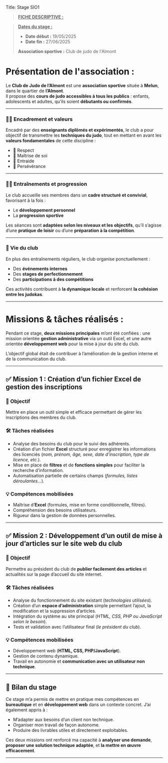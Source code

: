 Title: Stage SIO1

> **<u>FICHE DESCRIPTIVE :</u>**

> <u>**Dates du stage :**</u>
>
> - **Date début :** 19/05/2025
> - **Date fin :** 27/06/2025
>
> **Association sportive :** Club de judo de l'Almont



# Présentation de l'association  :

Le **Club de Judo de l’Almont** est une **association sportive** située à **Melun**, dans le quartier de **l’Almont**.  
Il propose des **cours de judo accessibles à tous les publics** : enfants, adolescents et adultes, qu’ils soient **débutants ou confirmés**.

---

### 👨‍🏫 Encadrement et valeurs

Encadré par des **enseignants diplômés et expérimentés**, le club a pour objectif de transmettre les **techniques du judo**, tout en mettant en avant les **valeurs fondamentales** de cette discipline :

- 🥋 Respect  
- 🧘 Maîtrise de soi  
- 🤝 Entraide  
- 💪 Persévérance

---

### 🤼‍♂️ Entraînements et progression

Le club accueille ses membres dans un **cadre structuré et convivial**, favorisant à la fois :

- Le **développement personnel**
- La **progression sportive**

Les séances sont **adaptées selon les niveaux et les objectifs**, qu’il s’agisse d’une **pratique de loisir** ou d’une **préparation à la compétition**.

---

### 📅 Vie du club

En plus des entraînements réguliers, le club organise ponctuellement :  
- Des **événements internes**  
- Des **stages de perfectionnement**  
- Des **participations à des compétitions**

Ces activités contribuent à **la dynamique locale** et renforcent **la cohésion entre les judokas**.

---


# Missions & tâches réalisés : 
 
Pendant ce stage, **deux missions principales** m’ont été confiées : une mission orientée **gestion administrative** via un outil Excel, et une autre orientée **développement web** pour la mise à jour du site du club.

L’objectif global était de contribuer à l’amélioration de la gestion interne et de la communication du club.

---

## ✅ Mission 1 : Création d’un fichier Excel de gestion des inscriptions

### 🎯 Objectif
Mettre en place un outil simple et efficace permettant de gérer les inscriptions des membres du club.

### 🛠️ Tâches réalisées
- Analyse des besoins du club pour le suivi des adhérents.  
- Création d’un fichier **Excel** structuré pour enregistrer les informations des licenciés (*nom, prénom, âge, sexe, date d’inscription, type de licence, etc.*).  
- Mise en place de **filtres** et de **fonctions simples** pour faciliter la recherche d’information.  
- Automatisation partielle de certains champs (*formules, listes déroulantes…*).

### 💡 Compétences mobilisées
- Maîtrise d’**Excel** (formules, mise en forme conditionnelle, filtres).  
- Compréhension des besoins utilisateurs.  
- Rigueur dans la gestion de données personnelles.

---

## ✅ Mission 2 : Développement d’un outil de mise à jour d’articles sur le site web du club

### 🎯 Objectif
Permettre au président du club de **publier facilement des articles** et actualités sur la page d’accueil du site internet.

### 🛠️ Tâches réalisées
- Analyse du fonctionnement du site existant (*technologies utilisées*).  
- Création d’un **espace d’administration** simple permettant l’ajout, la modification et la suppression d’articles.  
- Intégration du système au site principal (*HTML, CSS, PHP ou JavaScript selon le besoin*).  
- Tests et validation avec l’utilisateur final (*le président du club*).

### 💡 Compétences mobilisées
- Développement web (**HTML, CSS, PHP/JavaScript**).  
- Gestion de contenu dynamique.  
- Travail en autonomie et **communication avec un utilisateur non technique**.

---

## 🧾 Bilan du stage

Ce stage m’a permis de mettre en pratique mes compétences en **bureautique** et en **développement web** dans un contexte concret. J’ai également appris à :
- M’adapter aux besoins d’un client non technique.
- Organiser mon travail de façon autonome.
- Produire des livrables utiles et directement exploitables.

Ces deux missions ont renforcé ma capacité à **analyser une demande**, **proposer une solution technique adaptée**, et **la mettre en œuvre efficacement**.

---
